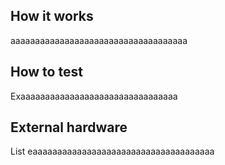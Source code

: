 <!---

This file is used to generate your project datasheet. Please fill in the information below and delete any unused
sections.

You can also include images in this folder and reference them in the markdown. Each image must be less than
512 kb in size, and the combined size of all images must be less than 1 MB.
-->

## How it works

aaaaaaaaaaaaaaaaaaaaaaaaaaaaaaaaaaaa

## How to test

Exaaaaaaaaaaaaaaaaaaaaaaaaaaaaaaaa

## External hardware

List eaaaaaaaaaaaaaaaaaaaaaaaaaaaaaaaaaaaaa
